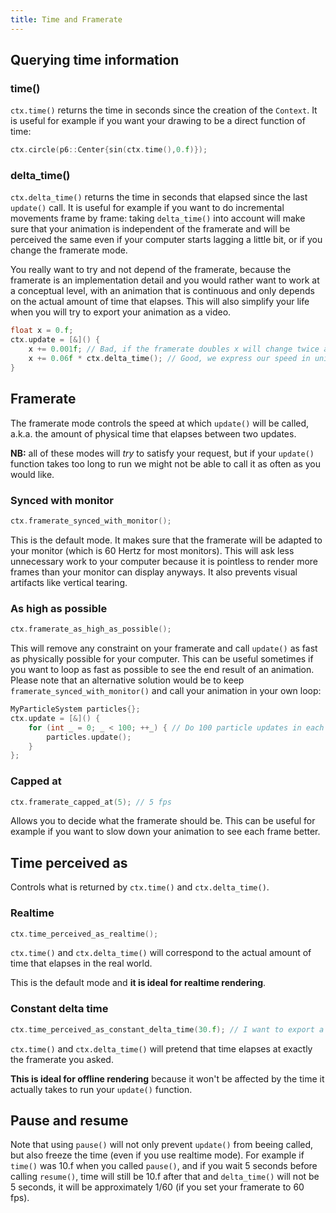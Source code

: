 ```yaml
---
title: Time and Framerate
---
```


## Querying time information

### time()

`ctx.time()` returns the time in seconds since the creation of the `Context`. It is useful for example if you want your drawing to be a direct function of time:
```cpp
ctx.circle(p6::Center{sin(ctx.time(),0.f)});
```

### delta_time()

`ctx.delta_time()` returns the time in seconds that elapsed since the last `update()` call. It is useful for example if you want to do incremental movements frame by frame: taking `delta_time()` into account will make sure that your animation is independent of the framerate and will be perceived the same even if your computer starts lagging a little bit, or if you change the framerate mode.

You really want to try and not depend of the framerate, because the framerate is an implementation detail and you would rather want to work at a conceptual level, with an animation that is continuous and only depends on the actual amount of time that elapses. This will also simplify your life when you will try to export your animation as a video.

```cpp
float x = 0.f;
ctx.update = [&]() {
    x += 0.001f; // Bad, if the framerate doubles x will change twice as fast.
    x += 0.06f * ctx.delta_time(); // Good, we express our speed in units per second and changing the framerate won't change the animation speed.
}
```

## Framerate

The framerate mode controls the speed at which `update()` will be called, a.k.a. the amount of physical time that elapses between two updates.

**NB:** all of these modes will *try* to satisfy your request, but if your `update()` function takes too long to run we might not be able to call it as often as you would like.

### Synced with monitor

```cpp
ctx.framerate_synced_with_monitor();
```

This is the default mode. It makes sure that the framerate will be adapted to your monitor (which is 60 Hertz for most monitors). This will ask less unnecessary work to your computer because it is pointless to render more frames than your monitor can display anyways. It also prevents visual artifacts like vertical tearing.

### As high as possible

```cpp
ctx.framerate_as_high_as_possible();
```

This will remove any constraint on your framerate and call `update()` as fast as physically possible for your computer. This can be useful sometimes if you want to loop as fast as possible to see the end result of an animation.<br/>
Please note that an alternative solution would be to keep `framerate_synced_with_monitor()` and call your animation in your own loop:

```cpp
MyParticleSystem particles{};
ctx.update = [&]() {
    for (int _ = 0; _ < 100; ++_) { // Do 100 particle updates in each ctx.update() to speed up the simulation
        particles.update();
    }
};
```

### Capped at

```cpp
ctx.framerate_capped_at(5); // 5 fps
```

Allows you to decide what the framerate should be. This can be useful for example if you want to slow down your animation to see each frame better.

## Time perceived as

Controls what is returned by `ctx.time()` and `ctx.delta_time()`.

### Realtime

```cpp
ctx.time_perceived_as_realtime();
```

`ctx.time()` and `ctx.delta_time()` will correspond to the actual amount of time that elapses in the real world.

This is the default mode and **it is ideal for realtime rendering**.

### Constant delta time

```cpp
ctx.time_perceived_as_constant_delta_time(30.f); // I want to export a 30 fps video
```

`ctx.time()` and `ctx.delta_time()` will pretend that time elapses at exactly the framerate you asked.

**This is ideal for offline rendering** because it won't be affected by the time it actually takes to run your `update()` function.

## Pause and resume

Note that using `pause()` will not only prevent `update()` from beeing called, but also freeze the time (even if you use realtime mode). For example if `time()` was 10.f when you called `pause()`, and if you wait 5 seconds before calling `resume()`, time will still be 10.f after that and `delta_time()` will not be 5 seconds, it will be approximately 1/60 (if you set your framerate to 60 fps).
